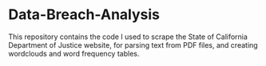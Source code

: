 # Data-Breach-Analysis
This repository contains the code I used to scrape the State of California Department of Justice website, for parsing text from PDF files, and creating wordclouds and word frequency tables.
